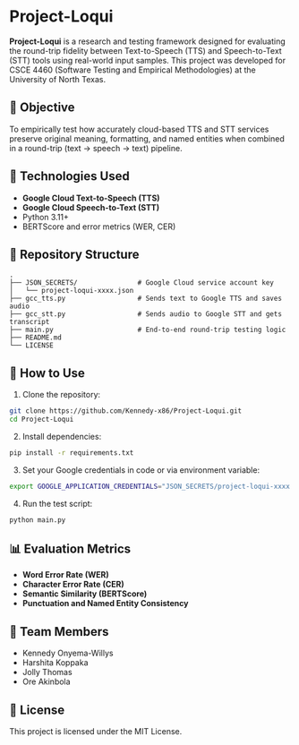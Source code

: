# Project-Loqui

**Project-Loqui** is a research and testing framework designed for evaluating the round-trip fidelity between Text-to-Speech (TTS) and Speech-to-Text (STT) tools using real-world input samples. This project was developed for CSCE 4460 (Software Testing and Empirical Methodologies) at the University of North Texas.

## 📌 Objective

To empirically test how accurately cloud-based TTS and STT services preserve original meaning, formatting, and named entities when combined in a round-trip (text → speech → text) pipeline.

## 🧰 Technologies Used

- **Google Cloud Text-to-Speech (TTS)**
- **Google Cloud Speech-to-Text (STT)**
- Python 3.11+
- BERTScore and error metrics (WER, CER)

## 📁 Repository Structure

```
.
├── JSON_SECRETS/               # Google Cloud service account key
│   └── project-loqui-xxxx.json
├── gcc_tts.py                  # Sends text to Google TTS and saves audio
├── gcc_stt.py                  # Sends audio to Google STT and gets transcript
├── main.py                     # End-to-end round-trip testing logic
├── README.md
└── LICENSE
```

## 🚀 How to Use

1. Clone the repository:
```bash
git clone https://github.com/Kennedy-x86/Project-Loqui.git
cd Project-Loqui
```

2. Install dependencies:
```bash
pip install -r requirements.txt
```

3. Set your Google credentials in code or via environment variable:
```bash
export GOOGLE_APPLICATION_CREDENTIALS="JSON_SECRETS/project-loqui-xxxx.json"
```

4. Run the test script:
```bash
python main.py
```

## 📊 Evaluation Metrics

- **Word Error Rate (WER)**
- **Character Error Rate (CER)**
- **Semantic Similarity (BERTScore)**
- **Punctuation and Named Entity Consistency**

## 👥 Team Members

- Kennedy Onyema-Willys
- Harshita Koppaka
- Jolly Thomas
- Ore Akinbola

## 📄 License

This project is licensed under the MIT License.
